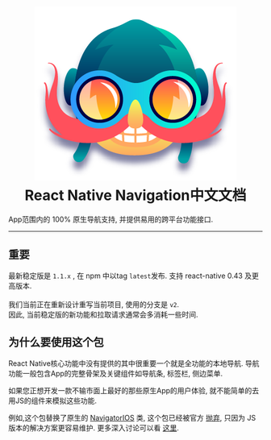 
<h1 align="center">
  <img src="_images/logo.png"/><br>
  React Native Navigation中文文档
</h1>

App范围内的 100% 原生导航支持, 并提供易用的跨平台功能接口.

----

## 重要
最新稳定版是 `1.1.x` , 在 npm 中以tag `latest`发布. 支持 react-native 0.43 及更高版本.
<br><br>我们当前正在重新设计重写当前项目, 使用的分支是 `v2`.
<br>因此, 当前稳定版的新功能和拉取请求通常会多消耗一些时间.

## 为什么要使用这个包

 React Native核心功能中没有提供的其中很重要一个就是全功能的本地导航. 导航功能一般包含App的完整骨架及关键组件如导航条, 标签栏, 侧边菜单.

如果您正想开发一款不输市面上最好的那些原生App的用户体验, 就不能简单的去用JS的组件来模拟这些功能.

例如,这个包替换了原生的  [NavigatorIOS](https://facebook.github.io/react-native/docs/navigatorios.html) 类, 这个包已经被官方 [抛弃](https://facebook.github.io/react-native/docs/navigator-comparison.html), 只因为 JS版本的解决方案更容易维护. 更多深入讨论可以看 [这里](https://github.com/wix/react-native-controllers#why-do-we-need-this-package).

